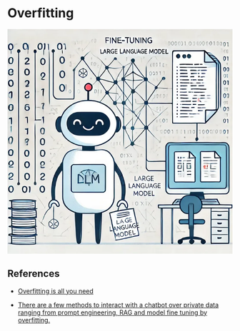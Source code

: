 # Overfitting

![alt text](image-8.png)

## References

- [Overfitting is all you need](https://medium.com/@meirgotroot/overfitting-is-all-you-need-174caa7f1064)

- [There are a few methods to interact with a chatbot over private data ranging from prompt engineering, RAG and model fine tuning by overfitting.](../generativeAI/rag.md)